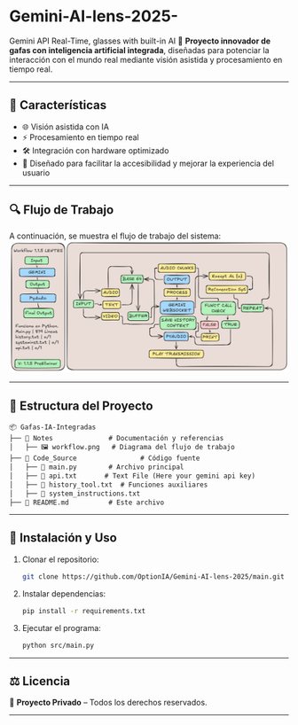 # Gemini-AI-lens-2025-
Gemini API Real-Time, glasses with built-in AI
🚀 **Proyecto innovador de gafas con inteligencia artificial integrada**, diseñadas para potenciar la interacción con el mundo real mediante visión asistida y procesamiento en tiempo real.

---

## 📌 Características
- 🌐 Visión asistida con IA
- ⚡ Procesamiento en tiempo real
- 🛠️ Integración con hardware optimizado
- 🎯 Diseñado para facilitar la accesibilidad y mejorar la experiencia del usuario

---

## 🔍 Flujo de Trabajo
A continuación, se muestra el flujo de trabajo del sistema:  
![Workflow](Notes/workflow.png)

---

## 📂 Estructura del Proyecto
```
📦 Gafas-IA-Integradas
├── 📁 Notes              # Documentación y referencias
│   ├── 🖼️ workflow.png   # Diagrama del flujo de trabajo
├── 📂 Code_Source                # Código fuente
│   ├── 📜 main.py        # Archivo principal
│   ├── 📜 api.txt       # Text File (Here your gemini api key)
│   ├── 📜 history_tool.txt  # Funciones auxiliares
│   ├── 📜 system_instructions.txt
├── 📄 README.md          # Este archivo
```

---

## 🚀 Instalación y Uso
1. Clonar el repositorio:
   ```bash
   git clone https://github.com/OptionIA/Gemini-AI-lens-2025/main.git
   ```
2. Instalar dependencias:
   ```bash
   pip install -r requirements.txt
   ```
3. Ejecutar el programa:
   ```bash
   python src/main.py
   ```

---

## ⚖️ Licencia
🚫 **Proyecto Privado** – Todos los derechos reservados.

---
